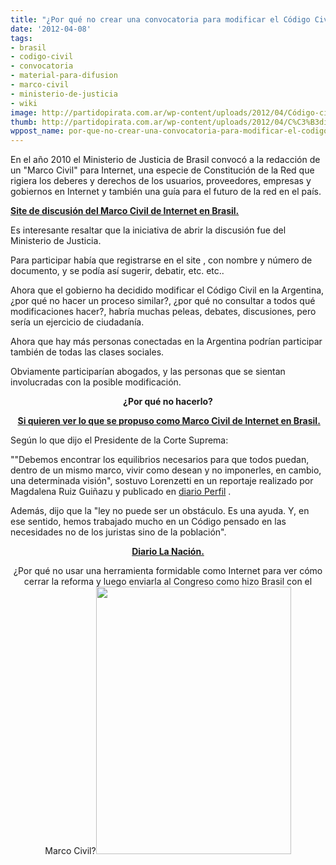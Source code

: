 ```yaml
---
title: "¿Por qué no crear una convocatoria para modificar el Código Civil en la Argentina?"
date: '2012-04-08'
tags:
- brasil
- codigo-civil
- convocatoria
- material-para-difusion
- marco-civil
- ministerio-de-justicia
- wiki
image: http://partidopirata.com.ar/wp-content/uploads/2012/04/Código-civil.jpg
thumb: http://partidopirata.com.ar/wp-content/uploads/2012/04/C%C3%B3digo-civil-150x150.jpg
wppost_name: por-que-no-crear-una-convocatoria-para-modificar-el-codigo-civil-en-la-argentina
---
```


En el año 2010 el Ministerio de Justicia de Brasil convocó a la redacción de un "Marco Civil" para Internet, una especie de Constitución de la Red que rigiera los deberes y derechos de los usuarios, proveedores, empresas y gobiernos en Internet y también una guía para el futuro de la red en el país.

<strong><a href="http://culturadigital.br/marcocivil/" target="_blank">Site de discusión del Marco Civil de Internet en Brasil.</a></strong>

Es interesante resaltar que la iniciativa de abrir la discusión fue del Ministerio de Justicia.

Para participar había que registrarse en el site , con nombre y número de documento, y se podía así sugerir, debatir, etc. etc..

Ahora que el gobierno ha decidido modificar el Código Civil en la Argentina, ¿por qué no hacer un proceso similar?, ¿por qué no consultar a todos qué modificaciones hacer?, habría muchas peleas, debates, discusiones, pero sería un ejercicio de ciudadanía.

Ahora que hay más personas conectadas en la Argentina podrían participar también de todas las clases sociales.

Obviamente participarían abogados, y las personas que se sientan involucradas con la posible modificación.
<p style="text-align: center;"><strong>¿Por qué no hacerlo?</strong></p>
<p style="text-align: center;"><strong> <a href="http://partidopirata.com.ar/2730/brasil-marco-civil-de-internet-derechos-y-deberes-en-el-uso-de-internet">Si quieren ver lo que se propuso como Marco Civil de Internet en Brasil.</a></strong></p>
<p style="text-align: left;">Según lo que dijo el Presidente de la Corte Suprema:</p>
""Debemos encontrar los equilibrios necesarios para que todos puedan, dentro de un mismo marco, vivir como desean y no imponerles, en cambio, una determinada visión", sostuvo Lorenzetti en un reportaje realizado por Magdalena Ruiz Guiñazu y publicado en <a href="http://www.perfil.com/ediciones/2012/4/edicion_664/contenidos/noticia_0006.html" target="_blank">diario Perfil</a> .
<p style="text-align: left;">Además, dijo que la "ley no puede ser un obstáculo. Es una ayuda. Y, en ese sentido, hemos trabajado mucho en un Código pensado en las necesidades no de los juristas sino de la población".</p>
<p style="text-align: center;">
<strong><a href="http://www.lanacion.com.ar/1461521-lorenzetti-sobre-la-reforma-del-codigo-civil-le-ley-no-puede-ser-un-obstaculo" target="_blank">Diario La Nación.</a></strong></p>
<p style="text-align: center;">¿Por qué no usar una herramienta formidable como Internet para ver cómo cerrar la reforma y luego enviarla al Congreso como hizo Brasil con el Marco Civil?<a href="http://partidopirata.com.ar/wp-content/uploads/2012/04/Código-civil.jpg"><img class="aligncenter size-full wp-image-3867" title="Código Civil" src="http://partidopirata.com.ar/wp-content/uploads/2012/04/Código-civil.jpg" alt="" width="312" height="428" /></a></p>
